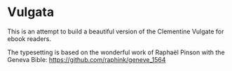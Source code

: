 Vulgata
=======

This is an attempt to build a beautiful version of the Clementine Vulgate for ebook readers.

The typesetting is based on the wonderful work of Raphaël Pinson with the Geneva Bible: https://github.com/raphink/geneve_1564
